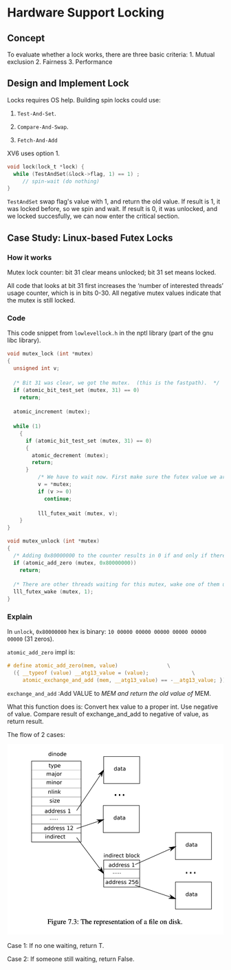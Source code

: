 # Hardware Support Locking

## Concept

To evaluate whether a lock works, there are three basic criteria: 1. Mutual exclusion 2. Fairness 3. Performance

## Design and Implement Lock

Locks requires OS help. Building spin locks could use: 

1. `Test-And-Set`. 

2. `Compare-And-Swap`. 

3. `Fetch-And-Add`

XV6 uses option 1.

```c
void lock(lock_t *lock) {
  while (TestAndSet(&lock->flag, 1) == 1) ; 
     // spin-wait (do nothing)
}
```

`TestAndSet` swap flag's value with 1, and return the old value. If result is 1, it was locked before, so we spin and wait. If result is 0, it was unlocked, and we locked succesfully, we can now enter the critical section.

## Case Study: Linux-based Futex Locks

### How it works

Mutex lock counter: bit 31 clear means unlocked; bit 31 set means locked.

All code that looks at bit 31 first increases the ‘number of interested threads’ usage counter, which is in bits 0-30. All negative mutex values indicate that the mutex is still locked.

### Code

This code snippet from `lowlevellock.h` in the nptl library \(part of the gnu libc library\).

```c
void mutex_lock (int *mutex)
{
  unsigned int v;

  /* Bit 31 was clear, we got the mutex.  (this is the fastpath).  */
  if (atomic_bit_test_set (mutex, 31) == 0)
    return;

  atomic_increment (mutex);

  while (1)
    {
      if (atomic_bit_test_set (mutex, 31) == 0)
      {
        atomic_decrement (mutex);
        return;
      }
          /* We have to wait now. First make sure the futex value we are monitoring is truly negative (i.e. locked). */
          v = *mutex;
          if (v >= 0)
            continue;

          lll_futex_wait (mutex, v);
    }
}
```

```c
void mutex_unlock (int *mutex)
{
  /* Adding 0x80000000 to the counter results in 0 if and only if there are not other interested threads - we can return (this is the fastpath).  */
  if (atomic_add_zero (mutex, 0x80000000))
    return;

  /* There are other threads waiting for this mutex, wake one of them up.  */
  lll_futex_wake (mutex, 1);
}
```

### Explain

In `unlock`, `0x80000000` hex is binary: `10 00000 00000 00000 00000 00000 00000` \(31 zeros\).

`atomic_add_zero` impl is:

```c
# define atomic_add_zero(mem, value)                \
  ({ __typeof (value) __atg13_value = (value);              \
     atomic_exchange_and_add (mem, __atg13_value) == -__atg13_value; })
```

`exchange_and_add` :Add VALUE to _MEM and return the old value of_ MEM.

What this function does is: Convert hex value to a proper int. Use negative of value. Compare result of exchange\_and\_add to negative of value, as return result.

The flow of 2 cases: 

![](../.gitbook/assets/image%20%2829%29.png)

Case 1: If no one waiting, return T. 

Case 2: If someone still waiting, return False.

